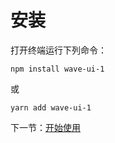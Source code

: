 # 安装

打开终端运行下列命令：

```
npm install wave-ui-1
```

或

```
yarn add wave-ui-1
```

下一节：[开始使用](#/doc/start)